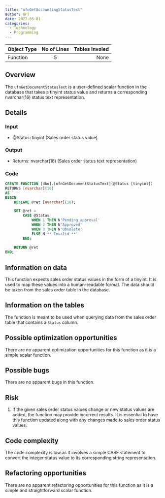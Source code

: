 ```yaml
---
title: "ufnGetAccountingStatusText"
author: GPT
date: 2022-05-01
categories:
  - Technology
  - Programming
---
```


| Object Type   |       No of Lines      |  Tables Involed |
|----------|:-------------:|------:|
| Function |  5 | None |

## Overview

The `ufnGetDocumentStatusText` is a user-defined scalar function in the database that takes a tinyint status value and returns a corresponding nvarchar(16) status text representation.

## Details

### Input

- @Status: tinyint  (Sales order status value)

### Output

- Returns: nvarchar(16) (Sales order status text representation)

### Code

```sql
CREATE FUNCTION [dbo].[ufnGetDocumentStatusText](@Status [tinyint])
RETURNS [nvarchar](16) 
AS 
BEGIN
    DECLARE @ret [nvarchar](16);

    SET @ret = 
        CASE @Status
            WHEN 1 THEN N'Pending approval'
            WHEN 2 THEN N'Approved'
            WHEN 3 THEN N'Obsolete'
            ELSE N'** Invalid **'
        END;
    
    RETURN @ret
END;
```

## Information on data

This function expects sales order status values in the form of a tinyint. It is used to map these values into a human-readable format. The data should be taken from the sales order table in the database.

## Information on the tables

The function is meant to be used when querying data from the sales order table that contains a `Status` column.

## Possible optimization opportunities

There are no apparent optimization opportunities for this function as it is a simple scalar function.

## Possible bugs

There are no apparent bugs in this function.

## Risk

1. If the given sales order status values change or new status values are added, the function may provide incorrect results. It is essential to have this function updated along with any changes made to sales order status values.

## Code complexity

The code complexity is low as it involves a simple CASE statement to convert the integer status value to its corresponding string representation.

## Refactoring opportunities

There are no apparent refactoring opportunities for this function as it is a simple and straightforward scalar function.